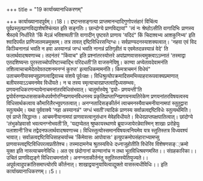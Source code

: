 +++
title = "19 कार्याख्यानाधिकरणम्"

+++
कार्याख्यानादपूर्वम्।।18।। द्दष्टन्तसङ्गत्या प्राप्तमानन्दादिगुणोपसंहारं विचिंत्य पूर्वप्रस्तुतप्राणविद्याशेषश्चिंत्यत इति सङ्गतिः। छान्दोग्ये प्राणविद्यायां" 'त्वं नः श्रेष्ठोऽसीति वागादिभिः प्राणस्य श्रैस्ठ्ये निर्धारिते 'किं मेऽन्नं भविशष्यती'ति वागादीन् पृष्टवते प्राणाय 'यदिदं" किं चिदाश्वभ्य आशकुनिभ्य' इति श्वादिपर्यंत प्राणिजातमन्नमुक्तम्। तत्र तावत् द्दष्टिविधिरसन्दिग्धः। सर्वप्राण्यदनस्याशक्यत्वात्। 'नहवा एवं विद किञ्चिनानन्नं भवति न हवा अस्यानन्नं जग्धं भवति नानन्नं प्रतिगृहीतं य एवमेतदन्नस्यान्नं वेदे' ति फलार्थवादश्रवणाच्च। तदनंतरं "किंवाच" इति प्रश्नांतरस्योत्तरे अपांप्राणवासस्त्वमुक्त्वाऽऽम्नातं 'तस्माद्वा एतदशिष्यन्तः पुरस्ताच्चोपरिष्टाच्चाद्भि परिदधती'ति वाजसनेयिषु। काण्वा अप्येतावदेवामनंति तशित्वाचाचामेदेतदेवतदशनमनग्नं कुरुत' इत्याधिकमामनंति। किमत्राचमनं विधेयं" उताचमनीयास्वप्सुप्राणत्वाद्विवाच्च संशये पूर्वःपक्षः। विधिश्रुत्योपक्रमादिसमभिव्याहरारूपवाक्यप्रमाणात् बलीयस्याऽऽचमनमेव विधीयते। न च तस्य स्मृत्याचारप्राप्तत्वाद्विध्यसम्भवः, प्रणयनाधिकरणन्यायेनाचमनांतरविधिसंभवात्। चातुर्मास्येषु 'द्वयो- प्रणयन्ती'ति द्वयोर्वरुणप्रधाससाकमेधपर्वणोरग्निप्रणयनविधनस्य प्रकृतिप्राप्ताग्निप्रणयनव्यतिरेकेण प्रणयनांतरविषयत्वस्य विधिसार्थकत्वाय कौमारिलैरभ्युपगतत्वात्। अनग्नतादिसङ्कीर्तनं त्वाचमनस्यैवाचमनीयानामपां स्तुतुद्वारा स्तुत्यर्थम्। यथा पूर्ववाक्ये 'नहा अस्यानन्नं" जग्धं भवती'त्यादिकं प्राणस्य सर्वान्नत्वद्दष्टिविधेः स्तुत्यर्थमिति। एवं प्राप्ते सिद्धान्तः। आचमनीयानामपां प्राणवास्त्वानुसंधान मेवेहविधीयते। विधेरप्राप्तपक्षपातित्वात्। छांदोग्ये 'लंभुकोहवासो भवत्यनग्नोभवती'ति, 'यद्यप्येतत् श्रुष्कायस्थाणवे ब्रूयाज्जायेरन्नेवास्मिन् शाखाः प्ररोहेयुः पलाशानी'तिच तद्वेदनफलार्थवादश्रवणाच्च। विधिस्तुत्योस्समानविषयत्वनियमेव यत्र स्तुतिस्तत्र विध्यवश्यं भावात्। सर्वान्नत्वद्दष्टिविधिसाहचर्याच्च 'किंमेवासः आपोवासः' इत्युपक्रमोपसंहाराभ्यामप्सु प्राणवास्त्वद्दष्टिविधिपरत्वप्रतीतेश्च। तस्मादामनेच श्रुतस्यविधेः दध्नाजुहोतीति विधेरिव विशेषणसङ््क्रमो युक्त इति नास्त्याचमनेविधिः। अत एव छंदोगानां काण्वानांच न तथा भूतविधिश्रवणमस्ति।। संग्रहकारिका।। उचितं प्राणविद्यङ्गे विधिराचमनांतरे। अनग्नताकीर्तनंतु स्तुतिस्तस्येतियुज्यते।। अपूर्वत्वादुपक्रांतिसमाप्त्योरपि कीर्तनात्। शाखाद्वयानुयायित्वाद्युक्तो वासस्त्वधीविधिः।। इति कार्याख्यानाधिकरणम्।।5।।